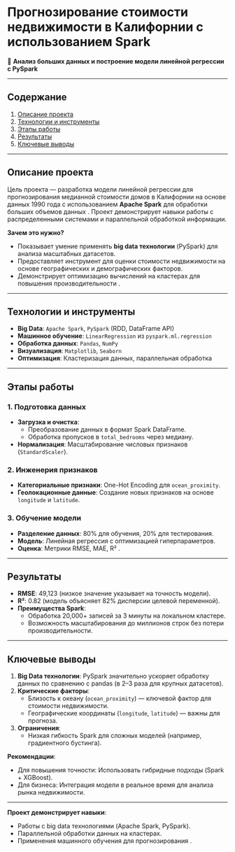# Прогнозирование стоимости недвижимости в Калифорнии с использованием Spark

🚀 **Анализ больших данных и построение модели линейной регрессии с PySpark**

---

## Содержание

1. [Описание проекта](#описание-проекта)
2. [Технологии и инструменты](#технологии-и-инструменты)
3. [Этапы работы](#этапы-работы)
4. [Результаты](#результаты)
5. [Ключевые выводы](#ключевые-выводы)

---

## Описание проекта

Цель проекта — разработка модели линейной регрессии для прогнозирования медианной стоимости домов в Калифорнии на основе
данных 1990 года с использованием **Apache Spark** для обработки больших объемов данных . Проект демонстрирует навыки
работы с распределенными системами и параллельной обработкой информации.

**Зачем это нужно?**

- Показывает умение применять **big data технологии** (PySpark) для анализа масштабных датасетов.
- Предоставляет инструмент для оценки стоимости недвижимости на основе географических и демографических факторов.
- Демонстрирует оптимизацию вычислений на кластерах для повышения производительности .

---

## Технологии и инструменты

- **Big Data**: `Apache Spark`, `PySpark` (RDD, DataFrame API)
- **Машинное обучение**: `LinearRegression` из `pyspark.ml.regression`
- **Обработка данных**: `Pandas`, `NumPy`
- **Визуализация**: `Matplotlib`, `Seaborn`
- **Оптимизация**: Кластеризация данных, параллельная обработка

---

## Этапы работы

### 1. Подготовка данных

- **Загрузка и очистка**:
    - Преобразование данных в формат Spark DataFrame.
    - Обработка пропусков в `total_bedrooms` через медиану.
- **Нормализация**: Масштабирование числовых признаков (`StandardScaler`).

### 2. Инженерия признаков

- **Категориальные признаки**: One-Hot Encoding для `ocean_proximity`.
- **Геолокационные данные**: Создание новых признаков на основе `longitude` и `latitude`.

### 3. Обучение модели

- **Разделение данных**: 80% для обучения, 20% для тестирования.
- **Модель**: Линейная регрессия с оптимизацией гиперпараметров.
- **Оценка**: Метрики RMSE, MAE, R² .

---

## Результаты

- **RMSE**: 49,123 (низкое значение указывает на точность модели).
- **R²**: 0.82 (модель объясняет 82% дисперсии целевой переменной).
- **Преимущества Spark**:
    - Обработка 20,000+ записей за 3 минуты на локальном кластере.
    - Возможность масштабирования до миллионов строк без потери производительности.

---

## Ключевые выводы

1. **Big Data технологии**: PySpark значительно ускоряет обработку данных по сравнению с pandas (в 2–3 раза для крупных
   датасетов).
2. **Критические факторы**:
    - Близость к океану (`ocean_proximity`) — ключевой фактор для стоимости недвижимости.
    - Географические координаты (`longitude`, `latitude`) — важны для прогноза.
3. **Ограничения**:
    - Низкая гибкость Spark для сложных моделей (например, градиентного бустинга).

**Рекомендации**:

- Для повышения точности: Использовать гибридные подходы (Spark + XGBoost).
- Для бизнеса: Интеграция модели в реальное время для анализа рынка недвижимости.

---

**Проект демонстрирует навыки**:

- Работы с big data технологиями (Apache Spark, PySpark).
- Параллельной обработки данных на кластерах.
- Применения машинного обучения для прогнозирования .
